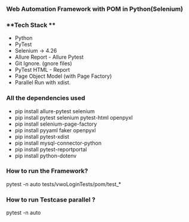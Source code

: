 ### Web Automation Framework with POM in Python(Selenium)


### **Tech Stack **
- Python
- PyTest
- Selenium -> 4.26
- Allure Report - Allure Pytest
- Git Ignore.  (gnore files)
- PyTest HTML - Report
- Page Object Model (with Page Factory)
- Parallel Run with xdist.

### All the dependencies used
- pip install allure-pytest selenium
- pip install pytest selenium pytest-html openpyxl 
- pip install selenium-page-factory 
- pip install pyyaml faker openpyxl
- pip install pytest-xdist 
- pip install mysql-connector-python
- pip install pytest-reportportal
- pip install python-dotenv
### How to run the Framework?
pytest -n auto tests/vwoLoginTests/pom/test_*

### How to run Testcase parallel ?
pytest -n auto 